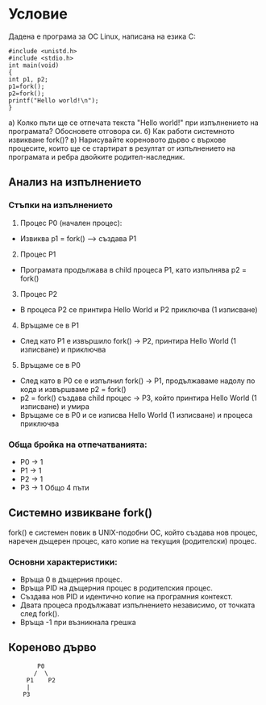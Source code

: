 # Условие
Дадена е програма за ОС Linux, написана на езика C:
```
#include <unistd.h>
#include <stdio.h>
int main(void)
{
int p1, p2;
p1=fork();
p2=fork();
printf("Hello world!\n");
}
```
а) Колко пъти ще се отпечата текста "Hello world!" при изпълнението на програмата? Обосновете отговора си.
б) Как работи системното извикване fork()?
в) Нарисувайте кореновото дърво с върхове процесите, които ще се стартират в резултат от изпълнението на програмата и ребра двойките родител-наследник.

## Анализ на изпълнението
### Стъпки на изпълнението
1. Процес P0 (начален процес):
* Извиква p1 = fork() --> създава P1
2. Процес P1
* Програмата продължава в child процеса P1, като изпълнява p2 = fork()
3. Процес P2
* В процеса P2 се принтира Hello World и P2 приключва (1 изписване)
4. Връщаме се в P1
* След като P1 е извършило fork() -> P2, принтира Hello World (1 изписване) и приключва
5. Връщаме се в P0
* След като в P0 се е изпълнил fork() -> P1, продължаваме надолу по кода и извършваме p2 = fork()
* p2 = fork() създава child процес -> P3, който принтира Hello World (1 изписване) и умира
* Връщаме се в P0 и се изписва Hello World (1 изписване) и процеса приключва
### Обща бройка на отпечатванията:
* P0 -> 1
* P1 -> 1
* P2 -> 1
* P3 -> 1
Общо 4 пъти

## Системно извикване fork()
fork() е системен повик в UNIX-подобни ОС, който създава нов процес, наречен дъщерен процес, като копие на текущия (родителски) процес.
### Основни характеристики:
* Връща 0 в дъщерния процес.
* Връща PID на дъщерния процес в родителския процес.
* Създава нов PID и идентично копие на програмния контекст.
* Двата процеса продължават изпълнението независимо, от точката след fork().
* Връща -1 при възникнала грешка

## Кореново дърво
```
        P0
       /  \
     P1    P2
     |
    P3
```
